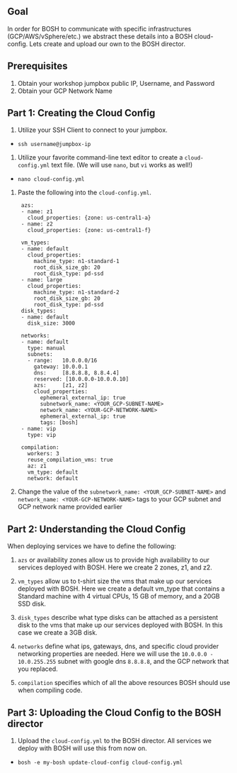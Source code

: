 ## Goal

In order for BOSH to communicate with specific infrastructures (GCP/AWS/vSphere/etc.) we abstract these details into a BOSH cloud-config. Lets create and upload our own to the BOSH director.

## Prerequisites

1. Obtain your workshop jumpbox public IP, Username, and Password 
1. Obtain your GCP Network Name 

## Part 1: Creating the Cloud Config

1. Utilize your SSH Client to connect to your jumpbox.

  - `ssh username@jumpbox-ip`

1. Utilize your favorite command-line text editor to create a `cloud-config.yml` text file. (We will use `nano`, but `vi` works as well!)

  - `nano cloud-config.yml`

1. Paste the following into the `cloud-config.yml`.

        azs:
        - name: z1
          cloud_properties: {zone: us-central1-a}
        - name: z2
          cloud_properties: {zone: us-central1-f}

        vm_types:
        - name: default
          cloud_properties:
            machine_type: n1-standard-1
            root_disk_size_gb: 20
            root_disk_type: pd-ssd
        - name: large
          cloud_properties:
            machine_type: n1-standard-2
            root_disk_size_gb: 20
            root_disk_type: pd-ssd
        disk_types:
        - name: default
          disk_size: 3000

        networks:
        - name: default
          type: manual
          subnets:
          - range:   10.0.0.0/16
            gateway: 10.0.0.1
            dns:     [8.8.8.8, 8.8.4.4]
            reserved: [10.0.0.0-10.0.0.10]
            azs:     [z1, z2]
            cloud_properties:
              ephemeral_external_ip: true
              subnetwork_name: <YOUR_GCP-SUBNET-NAME>
              network_name: <YOUR-GCP-NETWORK-NAME>
              ephemeral_external_ip: true
              tags: [bosh]
        - name: vip
          type: vip

        compilation:
          workers: 3
          reuse_compilation_vms: true
          az: z1
          vm_type: default
          network: default

1. Change the value of the `subnetwork_name: <YOUR_GCP-SUBNET-NAME>` and `network_name: <YOUR-GCP-NETWORK-NAME>` tags to your GCP subnet and GCP network name provided earlier 

## Part 2: Understanding the Cloud Config

When deploying services we have to define the following:

  1. `azs` or availability zones allow us to provide high availability to our services deployed with BOSH. Here we create 2 zones, z1, and z2.

  1. `vm_types` allow us to t-shirt size the vms that make up our services deployed with BOSH. Here we create a default vm_type that contains a Standard machine with 4 virtual CPUs, 15 GB of memory, and a 20GB SSD disk.

  1. `disk_types` describe what type disks can be attached as a persistent disk to the vms that make up our services deployed with BOSH. In this case we create a 3GB disk.

  1. `networks` define what ips, gateways, dns, and specific cloud provider networking properties are needed. Here we will use the `10.0.0.0 - 10.0.255.255` subnet with google dns `8.8.8.8`, and the GCP network that you replaced.

  1. `compilation` specifies which of all the above resources BOSH should use when compiling code.

## Part 3: Uploading the Cloud Config to the BOSH director

1. Upload the `cloud-config.yml` to the BOSH director. All services we deploy with BOSH will use this from now on.

  - `bosh -e my-bosh update-cloud-config cloud-config.yml`
